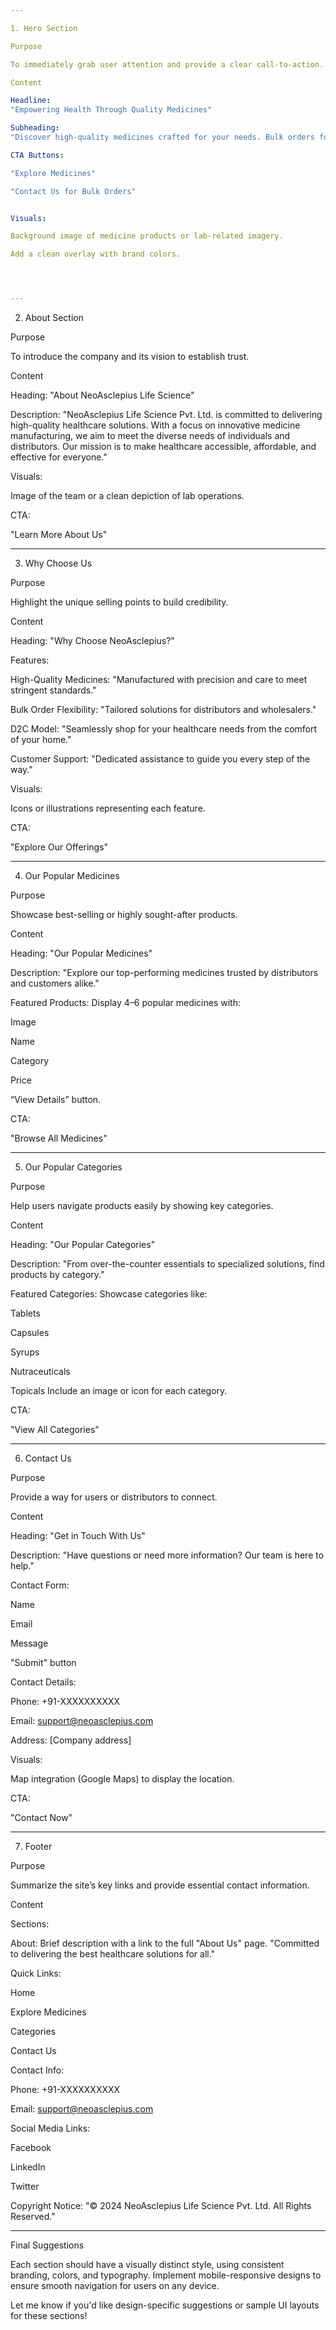 ```yaml
---

1. Hero Section

Purpose

To immediately grab user attention and provide a clear call-to-action.

Content

Headline:
"Empowering Health Through Quality Medicines"

Subheading:
"Discover high-quality medicines crafted for your needs. Bulk orders for distributors and a seamless D2C experience for users."

CTA Buttons:

"Explore Medicines"

"Contact Us for Bulk Orders"


Visuals:

Background image of medicine products or lab-related imagery.

Add a clean overlay with brand colors.




---
```


2. About Section

Purpose

To introduce the company and its vision to establish trust.

Content

Heading:
"About NeoAsclepius Life Science"

Description:
"NeoAsclepius Life Science Pvt. Ltd. is committed to delivering high-quality healthcare solutions. With a focus on innovative medicine manufacturing, we aim to meet the diverse needs of individuals and distributors. Our mission is to make healthcare accessible, affordable, and effective for everyone."

Visuals:

Image of the team or a clean depiction of lab operations.


CTA:

"Learn More About Us"




---

3. Why Choose Us

Purpose

Highlight the unique selling points to build credibility.

Content

Heading:
"Why Choose NeoAsclepius?"

Features:

High-Quality Medicines: "Manufactured with precision and care to meet stringent standards."

Bulk Order Flexibility: "Tailored solutions for distributors and wholesalers."

D2C Model: "Seamlessly shop for your healthcare needs from the comfort of your home."

Customer Support: "Dedicated assistance to guide you every step of the way."


Visuals:

Icons or illustrations representing each feature.


CTA:

"Explore Our Offerings"




---

4. Our Popular Medicines

Purpose

Showcase best-selling or highly sought-after products.

Content

Heading:
"Our Popular Medicines"

Description:
"Explore our top-performing medicines trusted by distributors and customers alike."

Featured Products:
Display 4–6 popular medicines with:

Image

Name

Category

Price

“View Details” button.


CTA:

"Browse All Medicines"




---

5. Our Popular Categories

Purpose

Help users navigate products easily by showing key categories.

Content

Heading:
"Our Popular Categories"

Description:
"From over-the-counter essentials to specialized solutions, find products by category."

Featured Categories:
Showcase categories like:

Tablets

Capsules

Syrups

Nutraceuticals

Topicals
Include an image or icon for each category.


CTA:

"View All Categories"




---

6. Contact Us

Purpose

Provide a way for users or distributors to connect.

Content

Heading:
"Get in Touch With Us"

Description:
"Have questions or need more information? Our team is here to help."

Contact Form:

Name

Email

Message

"Submit" button


Contact Details:

Phone: +91-XXXXXXXXXX

Email: support@neoasclepius.com

Address: [Company address]


Visuals:

Map integration (Google Maps) to display the location.


CTA:

"Contact Now"




---

7. Footer

Purpose

Summarize the site’s key links and provide essential contact information.

Content

Sections:

About:
Brief description with a link to the full "About Us" page.
"Committed to delivering the best healthcare solutions for all."

Quick Links:

Home

Explore Medicines

Categories

Contact Us


Contact Info:

Phone: +91-XXXXXXXXXX

Email: support@neoasclepius.com

Social Media Links:

Facebook

LinkedIn

Twitter



Copyright Notice:
"© 2024 NeoAsclepius Life Science Pvt. Ltd. All Rights Reserved."




---

Final Suggestions

Each section should have a visually distinct style, using consistent branding, colors, and typography. Implement mobile-responsive designs to ensure smooth navigation for users on any device.

Let me know if you'd like design-specific suggestions or sample UI layouts for these sections!